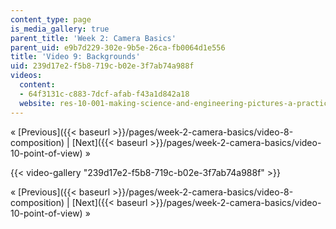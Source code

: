 ```yaml
---
content_type: page
is_media_gallery: true
parent_title: 'Week 2: Camera Basics'
parent_uid: e9b7d229-302e-9b5e-26ca-fb0064d1e556
title: 'Video 9: Backgrounds'
uid: 239d17e2-f5b8-719c-b02e-3f7ab74a988f
videos:
  content:
  - 64f3131c-c883-7dcf-afab-f43a1d842a18
  website: res-10-001-making-science-and-engineering-pictures-a-practical-guide-to-presenting-your-work-spring-2016
---
```


« [Previous]({{< baseurl >}}/pages/week-2-camera-basics/video-8-composition) | [Next]({{< baseurl >}}/pages/week-2-camera-basics/video-10-point-of-view) »

{{< video-gallery "239d17e2-f5b8-719c-b02e-3f7ab74a988f" >}}


« [Previous]({{< baseurl >}}/pages/week-2-camera-basics/video-8-composition) | [Next]({{< baseurl >}}/pages/week-2-camera-basics/video-10-point-of-view) »